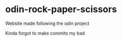 # odin-rock-paper-scissors
Website made following the odin project

Kinda forgot to make commits my bad
